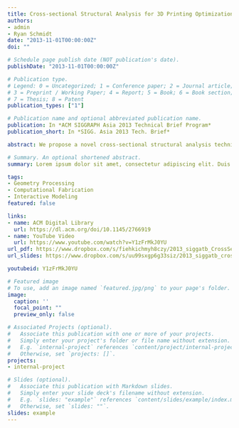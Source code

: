 ```yaml
---
title: Cross-sectional Structural Analysis for 3D Printing Optimization
authors:
- admin
- Ryan Schmidt
date: "2013-11-01T00:00:00Z"
doi: ""

# Schedule page publish date (NOT publication's date).
publishDate: "2013-11-01T00:00:00Z"

# Publication type.
# Legend: 0 = Uncategorized; 1 = Conference paper; 2 = Journal article;
# 3 = Preprint / Working Paper; 4 = Report; 5 = Book; 6 = Book section;
# 7 = Thesis; 8 = Patent
publication_types: ["1"]

# Publication name and optional abbreviated publication name.
publication: In *ACM SIGGRAPH Asia 2013 Technical Brief Program*
publication_short: In *SIGG. Asia 2013 Tech. Brief*

abstract: We propose a novel cross-sectional structural analysis technique that efficiently detects critical stress inside a 3D object. We slice the object into cross-sections and compute stress based on bending momentum equilibrium. Unlike traditional approaches based on finite element methods, our method doesn’t require a volumetric mesh or solution of linear systems, enabling interactive analysis speed. Based on the stress analysis, the orientation of an object is optimized to increase mechnanical strength when manufactured with 3D printing.

# Summary. An optional shortened abstract.
summary: Lorem ipsum dolor sit amet, consectetur adipiscing elit. Duis posuere tellus ac convallis placerat. Proin tincidunt magna sed ex sollicitudin condimentum.

tags:
- Geometry Processing
- Computational Fabrication
- Interactive Modeling
featured: false

links:
- name: ACM Digital Library
  url: https://dl.acm.org/doi/10.1145/2766919
- name: YouTube Video
  url: https://www.youtube.com/watch?v=Y1zFrMkJ0YU
url_pdf: https://www.dropbox.com/s/fiehkichmyh8czy/2013_siggatb_CrossSectionalAnalysis.pdf?dl=0
url_slides: https://www.dropbox.com/s/uu99sxgp6g33siz/2013_siggatb_crossSectionalAnalysis_slide.pdf?dl=0

youtubeid: Y1zFrMkJ0YU

# Featured image
# To use, add an image named `featured.jpg/png` to your page's folder. 
image:
  caption: ''
  focal_point: ""
  preview_only: false

# Associated Projects (optional).
#   Associate this publication with one or more of your projects.
#   Simply enter your project's folder or file name without extension.
#   E.g. `internal-project` references `content/project/internal-project/index.md`.
#   Otherwise, set `projects: []`.
projects:
- internal-project

# Slides (optional).
#   Associate this publication with Markdown slides.
#   Simply enter your slide deck's filename without extension.
#   E.g. `slides: "example"` references `content/slides/example/index.md`.
#   Otherwise, set `slides: ""`.
slides: example
---
```


<!--
{{% alert note %}}
Click the *Cite* button above to demo the feature to enable visitors to import publication metadata into their reference management software.
{{% /alert %}}

{{% alert note %}}
Click the *Slides* button above to demo Academic's Markdown slides feature.
{{% /alert %}}

Supplementary notes can be added here, including [code and math](https://sourcethemes.com/academic/docs/writing-markdown-latex/).
-->
